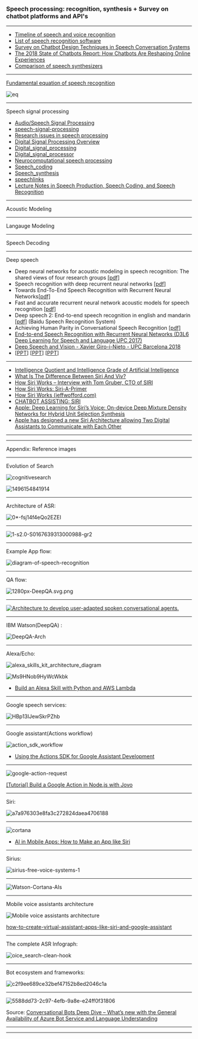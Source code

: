 ### Speech processing: recognition, synthesis + Survey on chatbot platforms and API's

------

- [Timeline of speech and voice recognition](https://en.wikipedia.org/wiki/Timeline_of_speech_and_voice_recognition)
- [List of speech recognition software](https://en.wikipedia.org/wiki/List_of_speech_recognition_software)
- [Survey on Chatbot Design Techniques in Speech
Conversation Systems](https://thesai.org/Downloads/Volume6No7/Paper_12-Survey_on_Chatbot_Design_Techniques_in_Speech_Conversation_Systems.pdf)
- [The 2018 State of Chatbots Report: How Chatbots Are Reshaping Online Experiences](https://blog.drift.com/chatbots-report/)
- [Comparison of speech synthesizers](https://en.wikipedia.org/wiki/Comparison_of_speech_synthesizers)


---------------

[Fundamental equation of speech recognition](https://www.inf.ed.ac.uk/teaching/courses/asr/2013-14/asr01-intro.pdf)

![eq](https://github.com/gopala-kr/a-week-in-wild-ai/blob/master/03-speech-processing/eq.JPG)

-------------

Speech signal processing

- [Audio/Speech Signal Processing](http://home.iitk.ac.in/~nnaik/pdf/PPT_AudioSpeech.pdf)
- [speech-signal-processing](https://www.slideshare.net/lucky43/speech-signal-processing)
- [Research issues in speech processing](https://www.slideshare.net/SabarimalaiManikandan/speech-processing)
- [Digital Signal Processing Overview]()
- [Digital_signal_processing](https://en.wikipedia.org/wiki/Digital_signal_processing)
- [Digital_signal_processor](https://en.wikipedia.org/wiki/Digital_signal_processor)
- [Neurocomputational speech processing](https://en.wikipedia.org/wiki/Neurocomputational_speech_processing)
- [Speech_coding](https://en.wikipedia.org/wiki/Speech_coding)
- [Speech_synthesis](https://en.wikipedia.org/wiki/Speech_synthesis)
- [speechlinks](http://www.speech.cs.cmu.edu/comp.speech/Section3/speechlinks.html)
- [Lecture Notes in Speech Production, Speech Coding, and Speech Recognition](http://www.isle.illinois.edu/~hasegawa/notes/)

------------

Acoustic Modeling

----------

Langauge Modeling

---------

Speech Decoding



--------------

Deep speech


- Deep neural networks for acoustic modeling in speech recognition: The shared views of four research groups [[pdf]](http://cs224d.stanford.edu/papers/maas_paper.pdf)
- Speech recognition with deep recurrent neural networks [[pdf]](http://arxiv.org/pdf/1303.5778.pdf)
- Towards End-To-End Speech Recognition with Recurrent Neural Networks[[pdf]](http://www.jmlr.org/proceedings/papers/v32/graves14.pdf)
- Fast and accurate recurrent neural network acoustic models for speech recognition [[pdf]](http://arxiv.org/pdf/1507.06947)
- Deep speech 2: End-to-end speech recognition in english and mandarin [[pdf]](https://arxiv.org/pdf/1512.02595.pdf) (Baidu Speech Recognition System)
- Achieving Human Parity in Conversational Speech Recognition [[pdf]](https://arxiv.org/pdf/1610.05256v1) 
- [End-to-end Speech Recognition with Recurrent Neural Networks (D3L6 Deep Learning for Speech and Language UPC 2017)](https://www.slideshare.net/xavigiro/endtoend-speech-recognition-with-recurrent-neural-networks-d3l6-deep-learning-for-speech-and-language-upc-2017)
- [Deep Speech and Vision - Xavier Giro-i-Nieto - UPC Barcelona 2018](https://www.slideshare.net/xavigiro/deep-speech-and-vision-xavier-giroinieto-upc-barcelona-2018)
- [[PPT](https://github.com/gopala-kr/summary/blob/master/summaries/Week-1/lec26_audio.pptx)] [[PPT](https://github.com/gopala-kr/summary/blob/master/summaries/Week-1/LiDeng-BerlinOct2015-ASR-GenDisc-4by3.pptx)] [[PPT](https://www.microsoft.com/en-us/research/wp-content/uploads/2017/07/HumansVsMachine-Afeka2017-invited.pdf)]

-----------------

- [Intelligence Quotient and Intelligence Grade of Artificial Intelligence](https://arxiv.org/abs/1709.10242)
- [What Is The Difference Between Siri And Viv?](https://www.forbes.com/sites/quora/2016/05/27/what-is-the-difference-between-siri-and-viv/#230a8fdf5b49)
- [How Siri Works – Interview with Tom Gruber, CTO of SIRI](http://www.novaspivack.com/technology/how-hisiri-works-interview-with-tom-gruber-cto-of-siri)
- [How Siri Works: Siri-A-Primer](http://www.venturewerks.com/Siri-A-Primer.pdf)
- [How Siri Works (jeffwofford.com)](https://news.ycombinator.com/item?id=3111133)
- [CHATBOT ASSISTING: SIRI](http://www.technicaljournalsonline.com/ijaers/VOL%20IV/IJAERS%20VOL%20IV%20ISSUE%20II%20JANUARY%20MARCH%202015/562.pdf)
- [Apple: Deep Learning for Siri’s Voice: On-device Deep Mixture Density Networks for Hybrid Unit Selection Synthesis](https://machinelearning.apple.com/2017/08/06/siri-voices.html)
- [Apple has designed a new Siri Architecture allowing Two Digital Assistants to Communicate with Each Other](http://www.patentlyapple.com/patently-apple/2017/05/apple-has-designed-a-new-siri-architecture-allowing-two-digital-assistants-to-communicate-with-each-other.html)

----------------
---------------

Appendix: Reference images

--------

Evolution of Search 


![cognitivesearch](https://marionoioso.com/wp-content/uploads/2018/06/cognitivesearch-768x414.jpg)

![1496154841914](https://static1.squarespace.com/static/56e9401ef8baf3149e959bb3/t/592d82cf86e6c0040d66a212/1496154841914/?format=750w)

------

Architecture of ASR:

![0*-fsj14f4eQo2EZEI](https://cdn-images-1.medium.com/max/1600/0*-fsj14f4eQo2EZEI.)

-----------

![1-s2.0-S0167639313000988-gr2](https://www.researchgate.net/profile/Alexey_Karpov2/publication/259118437/figure/fig1/AS:297010319118352@1447824186627/Architecture-of-a-state-of-the-art-automatic-speech-recognition-system-and-its-components.png)

-----------

Example App flow:

![diagram-of-speech-recognition](https://www.researchgate.net/profile/Hae-Duck_Jeong/publication/287429405/figure/fig2/AS:310678364672001@1451082902257/Data-flow-diagram-of-speech-recognition.png)

-----------

QA flow:

![1280px-DeepQA.svg.png](https://upload.wikimedia.org/wikipedia/commons/thumb/4/41/DeepQA.svg/1280px-DeepQA.svg.png?1532246161874)

-----------

<a href="https://www.researchgate.net/Architecture-to-develop-user-adapted-spoken-conversational-agents_fig3_288480562"><img src="https://www.researchgate.net/publication/288480562/figure/fig3/AS:329780403687425@1455637183466/Architecture-to-develop-user-adapted-spoken-conversational-agents.png" alt="Architecture to develop user-adapted spoken conversational agents."/></a>

--------------

IBM Watson(DeepQA) :

![DeepQA-Arch](https://researcher.watson.ibm.com/researcher/files/us-mike.barborak/DeepQA-Arch.PNG)


--------------

Alexa/Echo:


![alexa_skills_kit_architecture_diagram](https://3lhowb48prep40031529g5yj-wpengine.netdna-ssl.com/wp-content/uploads/2016/08/alexa_skills_kit_architecture_diagram.png)

![Ms9HNob9HyWcWkbk](https://cdn-images-1.medium.com/max/880/0*Ms9HNob9HyWcWkbk.png)

- [Build an Alexa Skill with Python and AWS Lambda](https://moduscreate.com/blog/build-an-alexa-skill-with-python-and-aws-lambda/)

--------

Google speech services:

![HBp13IJewSkrPZhb](https://cdn-images-1.medium.com/max/880/0*HBp13IJewSkrPZhb.png)


--------------

Google assistant(Actions workflow)

![action_sdk_workflow](https://www.grokkingandroid.com/wordpress/wp-content/uploads/2017/10/action_sdk_workflow.png)

- [Using the Actions SDK for Google Assistant Development](https://dzone.com/articles/using-the-actions-sdk-for-google-assistant-develop)

------

![google-action-request](https://www.jovo.tech/blog/wp-content/uploads/2017/08/google-action-request.png)

[[Tutorial] Build a Google Action in Node.js with Jovo](https://www.jovo.tech/blog/google-action-tutorial-nodejs/)

---------

Siri:

![a7a976303e8fa3c272824daea4706188](https://qph.ec.quoracdn.net/main-qimg-a7a976303e8fa3c272824daea4706188.webp)

-----------

![cortana](https://image.slidesharecdn.com/nlandry-developing-windows10-apps-with-speech-and-cortana-150826134754-lva1-app6891/95/building-windows-10-universal-apps-with-speech-and-cortana-28-638.jpg?cb=1440597026)


- [AI in Mobile Apps: How to Make an App like Siri](https://codetiburon.com/ai-mobile-apps-make-app-like-siri/)

---------

Sirius:

![sirius-free-voice-systems-1](https://res.infoq.com/news/2015/04/sirius-free-voice-assistant/en/resources/sirius-free-voice-systems-1.jpg)


------

![Watson-Cortana-AIs](https://marionoioso.com/wp-content/uploads/2017/04/Watson-Cortana-AIs.jpg)


---------
Mobile voice assistants architecture

![Mobile voice assistants architecture](https://www.cleveroad.com/images/article-previews/Basic-technologies-in-mobile-voice-assistants.png)


[how-to-create-virtual-assistant-apps-like-siri-and-google-assistant](https://www.cleveroad.com/blog/how-to-create-virtual-assistant-apps-like-siri-and-google-assistant)

--------------------

The complete ASR Infograph:


![oice_search-clean-hook](https://www.technology.org/texorgwp/wp-content/uploads/2018/07/voice_search-clean-hook.png)



----------

Bot ecosystem and frameworks:


![c2f9ee689ce32bef47152b8ed2046c1a](https://d3ansictanv2wj.cloudfront.net/bots-landscape-2-c2f9ee689ce32bef47152b8ed2046c1a.png)

--------

![5588dd73-2c97-4efb-9a8e-e24ff0f31806](https://azurecomcdn.azureedge.net/mediahandler/acomblog/media/Default/blog/5588dd73-2c97-4efb-9a8e-e24ff0f31806.png)

Source: [Conversational Bots Deep Dive – What’s new with the General Availability of Azure Bot Service and Language Understanding](https://azure.microsoft.com/en-us/blog/conversational-bots-deep-dive-what-s-new-with-the-general-availability-of-azure-bot-service-and-language-understanding/)


---------
--------------
